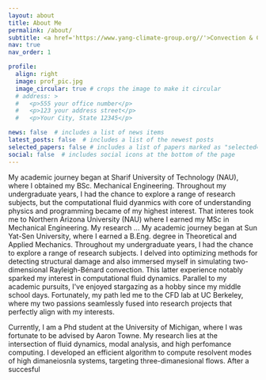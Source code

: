 ```yaml
---
layout: about
title: About Me
permalink: /about/
subtitle: <a href='https://www.yang-climate-group.org//'>Convection & Climate group, University of Chicago</a>
nav: true
nav_order: 1

profile:
  align: right
  image: prof_pic.jpg
  image_circular: true # crops the image to make it circular
  # address: >
  #   <p>555 your office number</p>
  #   <p>123 your address street</p>
  #   <p>Your City, State 12345</p>

news: false  # includes a list of news items
latest_posts: false  # includes a list of the newest posts
selected_papers: false # includes a list of papers marked as "selected={true}"
social: false  # includes social icons at the bottom of the page
---
```


My academic journey began at Sharif University of Technology (NAU), where I obtained my BSc. Mechanical Engineering. Throughout my undergraduate years, I had the chance to explore a range of research subjects, but the computational fluid dyanmics with core of understanding physics and programming became of my highest interest. That interes took me to Northern Arizona University (NAU) where I earned my MSc in Mechanical Engineering. My research ...
My academic journey began at Sun Yat-Sen University, where I earned a B.Eng. degree in Theoretical and Applied Mechanics. Throughout my undergraduate years, I had the chance to explore a range of research subjects. I delved into optimizing methods for detecting structural damage and also immersed myself in simulating two-dimensional Rayleigh-Bénard convection. This latter experience notably sparked my interest in computational fluid dynamics. Parallel to my academic pursuits, I've enjoyed stargazing as a hobby since my middle school days. Fortunately, my path led me to the CFD lab at UC Berkeley, where my two passions seamlessly fused into research projects that perfectly align with my interests.

Currently, I am a Phd student at the University of Michigan, where I was fortunate to be advised by Aaron Towne. My research lies at the intersection of fluid dynamics, modal analysis, and high perfomance computing. I developed an efficient algorithm to compute resolvent modes of high dimaneiosnla systems, targeting three-dimanesional flows. After a succesful 
